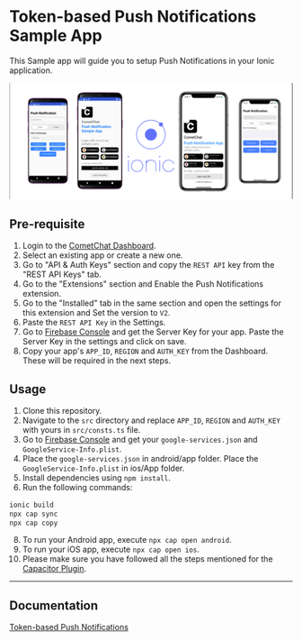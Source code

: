 # Token-based Push Notifications Sample App

This Sample app will guide you to setup Push Notifications in your Ionic application.

![CometChat Pro Ionic Push Notifications](images/cometchat-pro-ionic-push-notifications.png)

## Pre-requisite
1. Login to the <a href="https://app.cometchat.io/" target="_blank">CometChat Dashboard</a>.
2. Select an existing app or create a new one.
3. Go to "API & Auth Keys" section and copy the `REST API` key from the "REST API Keys" tab.
4. Go to the "Extensions" section and Enable the Push Notifications extension.
5. Go to the "Installed" tab in the same section and open the settings for this extension and Set the version to `V2`.
6. Paste the `REST API Key` in the Settings.
7. Go to <a href="https://console.firebase.google.com/" target="_blank">Firebase Console</a> and get the Server Key for your app. Paste the Server Key in the settings and click on save.
7. Copy your app's `APP_ID`, `REGION` and `AUTH_KEY` from the Dashboard. These will be required in the next steps.

## Usage

1. Clone this repository.
2. Navigate to the `src` directory and replace `APP_ID`, `REGION` and `AUTH_KEY` with yours in `src/consts.ts` file.
3. Go to <a href="https://console.firebase.google.com/" target="_blank">Firebase Console</a> and get your `google-services.json` and `GoogleService-Info.plist`.
4. Place the `google-services.json` in android/app folder. Place the `GoogleService-Info.plist` in ios/App folder.
5. Install dependencies using `npm install`.
6. Run the following commands:
```
ionic build
npx cap sync
npx cap copy
```
8. To run your Android app, execute `npx cap open android`.
9. To run your iOS app, execute `npx cap open ios`.
10. Please make sure you have followed all the steps mentioned for the <a href="https://capacitorjs.com/docs/guides/push-notifications-firebase" target="_blank">Capacitor Plugin</a>.

---

## Documentation

<a href="https://prodocs.cometchat.com/docs/extensions-enhanced-push-notification" target="_blank">Token-based Push Notifications</a>